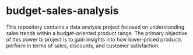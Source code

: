 # budget-sales-analysis
This repository contains a data analysis project focused on understanding sales trends within a budget-oriented product range. The primary objective of this power bi  project is to gain insights into how lower-priced products perform in terms of sales, discounts, and customer satisfaction.

